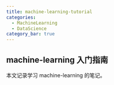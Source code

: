 ```yaml
---
title: machine-learning-tutorial
categories:
  - MachineLearning
  - DataScience
category_bar: true
---
```


## machine-learning 入门指南

本文记录学习 machine-learning 的笔记。
